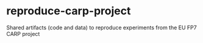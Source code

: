 # reproduce-carp-project
Shared artifacts (code and data) to reproduce experiments 
from the EU FP7 CARP project
